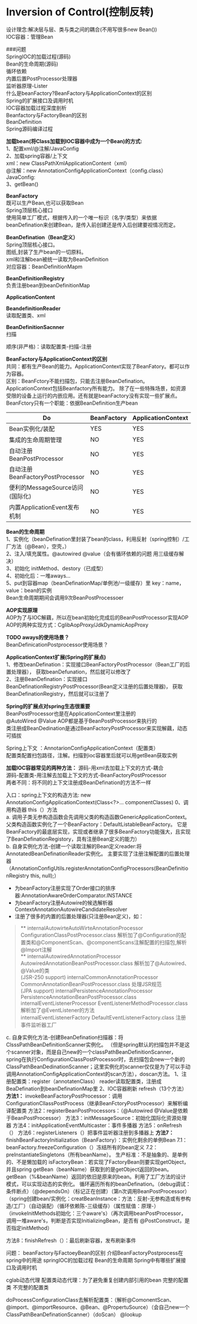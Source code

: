 # Inversion of Control(控制反转)  
设计理念:解决层与层、类与类之间的耦合(不用写很多new Bean())  
IOC容器：管理Bean


###问题  
SpringIOC的加载过程(源码)  
Bean的生命周期(源码)  
循环依赖  
内置后置PostProcessor处理器  
监听器原理-Lister  
什么是beanFactory?BeanFactory与ApplicationContext的区别  
Spring的扩展接口及调用时机  
IOC容器加载过程深度剖析  
Beanfactory与FactoryBean的区别  
BeanDefinition  
Spring源码编译过程  

**加载bean(将Class加载到IOC容器中成为一个Bean)的方式:**   
1、配置xml/@注解/JavaConfig  
2、加载spring容器/上下文  
xml：new  ClassPathXmlApplicationContent（xml）  
@注解：new AnnotationConfigApplicationContext（config.class）  
JavaConfig:  
3、getBean() 

**BeanFactory**  
既可以生产Bean,也可以获取Bean  
Spring顶层核心接口  
使用简单工厂模式，根据传入的一个唯一标识（名字/类型）来依据beanDefination来创建Bean，是传入前创建还是传入后创建要视情况而定。

**BeanDefination（Bean定义）**  
Spring顶层核心接口。  
图纸,封装了生产bean的一切原料。  
xml和注解bean被统一读取为BeanDefinition  
对应容器：BeanDefinitionMapm


**BeanDefinitionRegistry**  
负责注册bean到beanDefinitionMap  

**ApplicationContent**  

**BeandefinitionReader**  
读取配置类、xml

**BeanDefinitionSacnner**  
扫描 

顺序(非严格)：读取配置类-扫描-注册

**BeanFactory与ApplicationContext的区别**  
共同：都有生产Bean的能力。ApplicationContext实现了BeanFatory。都可以作为容器。  
区别：BeanFctory不能扫描包，只能去注册BeanDefination。ApplicationContext包括Beanfactory所有能力。
除了在一些特殊场景，如资源受限的设备上运行的内嵌应用。还有就是beanFactory没有实现一些扩展点。  
BeanFctory只有一个职能：依据BeanDefinition生产bean  

Do|BeanFactory|ApplicationContext
---|---|---
Bean实例化/装配|YES|YES
集成的生命周期管理|NO|YES
自动注册BeanPostProcessor|NO|YES
自动注册BeanFactoryPostProcessor|NO|YES
便利的MessageSource访问(国际化)|NO|YES
内置ApplicationEvent发布机制|NO|YES


**Bean的生命周期**  
1、实例化（beanDefination里封装了bean的class，利用反射（spring控制）/工厂方法（@Bean），空壳，）  
2、注入/填充属性。@autowired  @value（会有循环依赖的问题 用三级缓存解决）  
3、初始化 initMethod、destory（已成型）  
4、初始化后：一堆aways...  
5、put到容器map（beanDefinationMap/单例池/一级缓存）里 key：name，value：bean的实例  
Bean生命周期期间会调用9次BeanPostProcessoer  

**AOP实现原理**  
AOP为了与IOC解藕，所以在bean初始化完成后的BeanPostProcessor实现AOP  
AOP的两种实现方式：CglibAopProxy/JdkDynamicAopProxy  

**TODO aways的使用场景？**  
BeanDefinicationPostprocessor使用场景？  

**ApplicationContext扩展(Spring的扩展点)**  
1、修改beanDefination：实现接口BeanFactoryPostProcessor（Bean工厂的后置处理器），
获取beanDefunation，然后就可以修改了  
2、注册BeanDefination：实现接口BeanDefinationRegistryPostProcessor(Bean定义注册的后置处理器)，
获取BeanDefinationRegistry，然后就可以注册了    

**Spring的扩展点对spring生态很重要**  
BeanPostProcessor也是在ApplicationContext里注册的  
@AutoWired @Value AOP都是基于BeanPostProcessor来执行的  
类注册成BeanDedination是通过BeanFactoryPostProcessor来实现解藕，动态可插拔  

Spring上下文 ：AnnotarionConfigApplicationContext（配置类）  
配置类配置扫包路径，注解。扫描到ioc容器里后就可以用getBean获取实例  

**加载IOC容器常见的两种方法：**
源码-用xml去加载上下文的方式-耦合  
源码-配置类-用注解去加载上下文的方式-BeanFactoryPostProcessor  
两者不同：将不同的上下文注册成BeanDefination的方法不一样  

入口：spring上下文的构造方法: new AnnotationConfigApplicationContext(Class<?>... componentClasses) 
0、调用构造器 this（）方法  
a.  调用子类无参构造函数会先调用父类的构造函数GenericApplicationContext。
父类构造函数实例化了一个BeanFactory：DefaultListableBeanFactory。
它是BeanFactory的最底层实现，实现或者继承了很多BeanFactory功能强大，且实现了BeanDefinationRegistory，具有注册Bean定义的能力）  
b. 自身实例化方法-创建一个读取注解的Bean定义reader:将AnnotatedBeanDefinationReader实例化。
主要实现了注册注解配置的后置处理器（AnnotationConfigUtils.registerAnnotationConfigProcessors(BeanDefinitionRegistry this, null);）  
- 为beanFactory注册实现了Order接口的排序器:AnnotationAwareOrderComparator.INSTANCE  
- 为beanFactory注册Autowire的候选解析器 ContextAnnotationAutowireCandidateResolver  
- 注册了很多的内置的后置处理器(只注册Bean定义)，如：  
> ** internalAutowirteAutoWirteAnnotationProcessor ConfigurationClassPostProcessor.class 解析加了@Configuration的配置类和@ComponentScan、@componentScans注解配置的扫描包,解析@Import注解  
> ** internalAutowiredAnnotationProcessor AutowiredAnnotationBeanPostProcessor.class 解析加了@Autowired、@Value的类  
> (JSR-250 support) internalCommonAnnotationProcessor CommonAnnotationBeanPostProcessor.class 处理JSR规范  
> (JPA support) internalPersistenceAnnotationProcessor PersistenceAnnotationBeanPostProcessor.class  
> internalEventListenerProcessor EventListenerMethodProcessor.class 解析加了@EventListener的方法  
> internalEventListenerFactory DefaultEventListenerFactory.class 注册事件监听器工厂  

c. 自身实例化方法-创建BeanDefination扫描器：将ClsssPathBeanDefinitionScanner实例化。
（但是spring默认的扫描包并不是这个scanner对象，而是自己new的一个classPathBeanDefinitionScanner，spring在执行ConfigurationClassPostProcessor时，去扫描包会new一个新的ClassPathBeanDedinationScanner；这里实例化的scanner仅仅是为了可以手动调用AnnotationConfigApplicationContext的scan方法），doscan方法。
1、注册配置类：register（annotatenClass）
reader读取配置类，注册成BeaDefination到beanDefinationMap里
2、IOC容器刷新 refresh（13个方法）
**方法1：** invokeBeanFactoryPostProcessor：调用ConfigurationCllassPostProcess（继承BeanFctoryPostProcessor）来解析编译配置类
方法2：registerBeanPostProcessors：（@Autowired @Value是依赖于BeanPostProcessor）
方法3：initMessageSource：初始化国际化资源处理器
方法4：initApplicationEventMulticaster：事件多播器
方法5：onRefresh（）
方法6：registerListeners（）把事件监听器注册到多播器上
**方法7：** finishBeanFactoryInitialization（BeanFactory）：实例化剩余的单例Bean
7.1：beanFactory.freezeConfiguration（）冻结所有的bean定义
7.2：preInstantiateSingletons（所有beanName）。
生产标准：不是抽象的、是单例的、不是懒加载的
isFactoryBean：若实现了FactoryBean则要实现getObject，并且spring getBean（beanName）获取到的是getObject返回的bean。getBean（%&beanName）返回的依旧是原来的bean。利用了工厂方法的设计模式，可以实现动态的实例化。
循环遍历所有的beanDefination。（debug调试：条件断点）（@dependsOn）（标记正在创建）（第n次调用BeanPostProcessor）（spring创建bean/实例化：creatBeanInstance：方法：反射-无参构造或有参构造/工厂）（自动装配）（循环依赖陈-三级缓存）（属性赋值：原理-）（invokeInitMethods初始化：三个aware's）（再次调用beanPostProcessor，调用一堆aware's，判断是否实现InitializingBean，是否有 @PostConstruct，是否指定initMethod）

方法8：finishRefresh（）：最后刷新容器，发布刷新事件


问题：
beanFactory与FactoeyBean的区别
介绍BeanFactoryPostprocess在spring中的用途
springIOC的加载过程
Bean的生命周期
Spring中有哪些扩展接口及调用时机

cglab动态代理
配置类动态代理：为了避免重复创建内部引用的bean
完整的配置类 不完整的配置类

doProcessConfigurationClass去解析配置类：（解析@ComonentScan、@import、@importResource、@Bean、@PropertuSource）（会自己new一个 ClassPathBeanDefinationScanner）（doScan）
@lookup


 